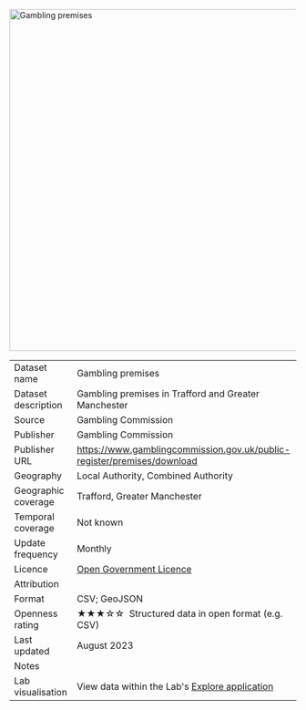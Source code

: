 <a href="trafford_gambling_premises.geojson"><img src="thumbnail.png" alt="Gambling premises" width="600"/></a>
<table>
<tr>
	<td>Dataset name</td>
	<td>Gambling premises</td>
</tr>
<tr>
	<td>Dataset description</td>
	<td>Gambling premises in Trafford and Greater Manchester</td>
</tr>
<tr>
	<td>Source</td>
	<td>Gambling Commission</td>
</tr>
<tr>
	<td>Publisher</td>
	<td>Gambling Commission</td>
</tr>
<tr>
	<td>Publisher URL</td>
	<td><a href="https://www.gamblingcommission.gov.uk/public-register/premises/download">https://www.gamblingcommission.gov.uk/public-register/premises/download</a></td>
</tr>
<tr>
	<td>Geography</td>
	<td>Local Authority, Combined Authority</td>
</tr>
<tr>
	<td>Geographic coverage</td>
	<td>Trafford, Greater Manchester</td>
</tr>
<tr>
	<td>Temporal coverage</td>
	<td>Not known</td>
</tr>
<tr>
	<td>Update frequency</td>
	<td>Monthly</td>
</tr>
<tr>
	<td>Licence</td>
	<td><a href="http://www.nationalarchives.gov.uk/doc/open-government-licence/version/3/">Open Government Licence</a></td>
</tr>
<tr>
	<td>Attribution</td>
	<td></td>
</tr>
<tr>
	<td>Format</td>
	<td>CSV; GeoJSON</td>
</tr>
<tr>
	<td>Openness rating</td>
	<td>&#9733&#9733&#9733&#9734&#9734&nbsp; Structured data in open format (e.g. CSV)</td>
</tr>
<tr>
	<td>Last updated</td>
	<td>August 2023</td>
</tr>
<tr>
	<td>Notes</td>
	<td></td>
</tr>
<tr>
	<td>Lab visualisation</td>
	<td>View data within the Lab's <a href="https://www.trafforddatalab.io/maps/explore/index.html?dataset=gambling_premises">Explore application</a></td>
</tr>
</table>

